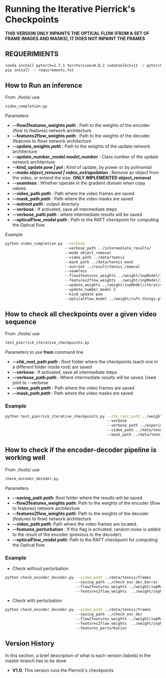 # Running the Iterative Pierrick's Checkpoints
**THIS VERSION ONLY INPAINTS THE OPTICAL FLOW (FROM A SET OF FRAME IMAGES AND MASKS), IT DOES NOT INPAINT THE FRAMES**

## REQUERIMIENTS

```bash
conda install pytorch=1.7.1 torchvision=0.8.2 cudatoolkit=11 -c pytorch
pip install -r requirements.txt
``` 

## How to Run an inference
From ./tools/ use

```bash
video_completion.py
``` 

Parameters

* **--flow2features_weights _path_** :  Path to the weights of the  encoder (flow to features) network architecture
* **--features2flow_weights _path_** : Path to the weights of the  decoder (features to flow) network architecture
* **--update_weights _path_** : Path to the weights of the update network architecture
* **--update_number_model _model_number_** : Class number of the update network architecture
* **--kind_update _pow | pol_** : Kind of update, by power or by polinomial
* **--mode _object_removal | video_extrapolation_** : Remove an object from the video, or extend the size. **ONLY IMPLEMENTED object_removal** 
* **--seamless** : Whether operate in the gradient domain when copy values.
* **--video_path _path_** : Path where the video frames are saved
* **--mask_path _path_** : Path where the video masks are saved
* **--outroot _path_** : output directory
* **--verbose** : If activated, save all intermediate steps
* **--verbose_path _path_** : where intermediate results will be saved
* **--opticalFlow_model _path_** : Path to the RAFT checkpoint for computing the Optical flow.

Example
```bash
python video_completion.py --verbose 
                           --verbose_path ../intermediate_results/
                           --mode object_removal 
                           --video_path ../data/tennis 
                           --mask_path ../data/tennis_mask 
                           --outroot ../result/tennis_removal 
                           --seamless  
                           --flow2features_weights ../weight/inpModel/iterative_inpainting_single_decoding_3_pow_update_5frames/ckpt/flow_2F_39999.pth
                           --features2flow_weights ../weight/inpModel/iterative_inpainting_single_decoding_3_pow_update_5frames/ckpt/F2flow_39999.pth
                           --update_weights ../weight/inpModel/iterative_inpainting_single_decoding_3_pow_update_5frames/ckpt/update_39999.pth
                           --update_number_model 2 
                           --kind_update pow
                           --opticalFlow_model ../weight/raft-things.pth
``` 


## How to check all checkpoints over a given video sequence

From ./tools/ use
```bash
test_pierrick_iterative_checkpoints.py
``` 

Parameters to use **from** command line
* **--chk_root_path _path_** : Root folder where the checkpoints (each one in a different folder inside root) are saved
* **--verbose** : If activated, save all intermediate steps
* **--verbose_path _path_** : Where intermediate results will be saved. Used joint to --verbose
* **--video_path _path_** : Path where the video frames are saved
* **--mask_path _path_** : Path where the video masks are saved
   
### Example

```bash
python test_pierrick_iterative_checkpoints.py --chk_root_path ../weight/inpModel/ 
                                              --verbose 
                                              --verbose_path ../experimet_results/
                                              --video_path ../data/tennis/  
                                              --mask_path ../data/tennis_mask/
``` 

## How to check if the encoder-decoder pipeline is working well
From ./tools/ use 
```bash
check_encoder_decoder.py
``` 

Parameters
* **--saving_path _path_**: Root folder where the results will be saved
* **--flow2features_weights _path_**: Path to the weights of the  encoder (flow to features) network architecture
* **--features2flow_weights _path_**: Path to the weights of the  decoder (features to flow) network architecture
* **--video_path _path_**: Path where the video frames are located.
* **--features_perturbation** : If this flag is activated, random noise is added to the result of the encoder (previous to the decoder).
* **--opticalFlow_model _path_**: Path to the RAFT checkpoint for computing the Optical flow.

### Example
* Check without perturbation
```bash
python check_encoder_decoder.py --video_path ../data/tennis/frames  
                                --saving_path ../check_enc_dec_borrar 
                                --flow2features_weights ../weight/inpModel/iterative_inpainting_single_decoding_2_pow_update_5frames_no_schedule_fill/ckpt/flow_2F_19999.pth 
                                --features2flow_weights  ../weight/inpModel/iterative_inpainting_single_decoding_2_pow_update_5frames_no_schedule_fill/ckpt/F2flow_19999.pth
```

* Check with perturbation
```bash
python check_encoder_decoder.py --video_path ../data/tennis/frames  
                                --saving_path ../check_enc_dec
                                --flow2features_weights ../weight/inpModel/iterative_inpainting_single_decoding_2_pow_update_5frames_no_schedule_fill/ckpt/flow_2F_19999.pth 
                                --features2flow_weights  ../weight/inpModel/iterative_inpainting_single_decoding_2_pow_update_5frames_no_schedule_fill/ckpt/F2flow_19999.pth
                                --features_perturbation
```

## Version History

In this section, a brief description of what is each version (labels) in the master branch has to be done

* **V1.0**: This version runs the Pierrick's checkpoints
